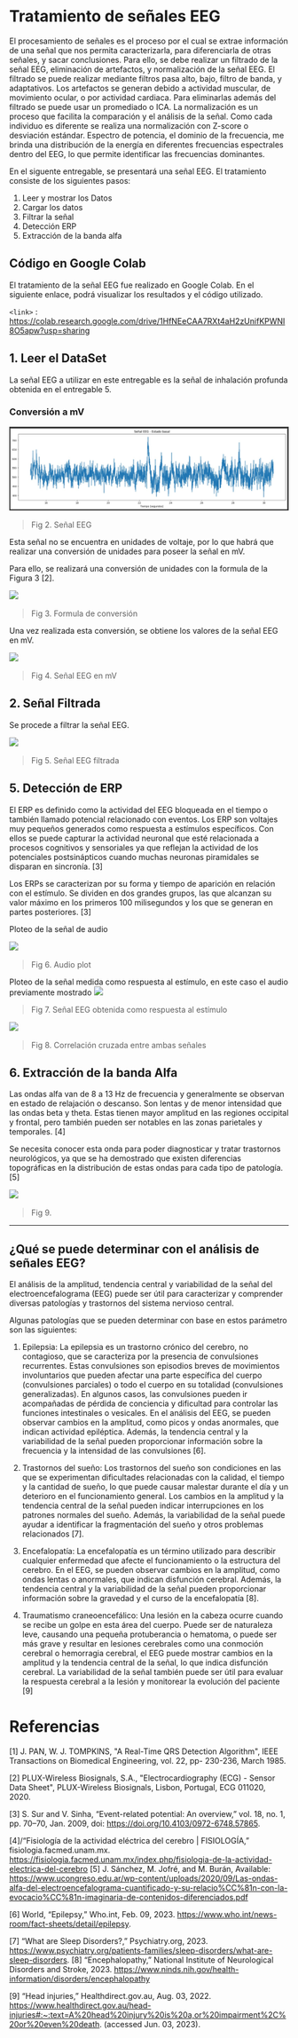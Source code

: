# Tratamiento de señales EEG 
El procesamiento de señales es el proceso por el cual se extrae información de una señal que nos permita caracterizarla, para diferenciarla de otras señales, y sacar conclusiones. 
Para ello, se debe realizar un filtrado de la señal EEG, eliminación de artefactos, y normalización de la señal EEG. El filtrado se puede realizar mediante filtros pasa alto, bajo, filtro de banda, y adaptativos. Los artefactos se generan debido a actividad muscular, de movimiento ocular, o por actividad cardiaca. Para eliminarlas además del filtrado se puede usar un promediado o ICA. 
La normalización es un proceso que facilita la comparación y el análisis de la señal. Como cada individuo es diferente se realiza una normalización con Z-score o desviación estándar. 
Espectro de potencia, el dominio de la frecuencia, me brinda una distribución de la energía en diferentes frecuencias espectrales dentro del EEG, lo que permite identificar las frecuencias dominantes. 


En el siguente entregable, se presentará una señal EEG.
El tratamiento consiste de los siguientes pasos:
1. Leer y mostrar los Datos
2. Cargar los datos
3. Filtrar la señal 
4. Detección ERP
5. Extracción de la banda alfa

## Código en Google Colab
El tratamiento de la señal EEG fue realizado en Google Colab. En el siguiente enlace, podrá visualizar los resultados y el código utilizado.

`<link>` : https://colab.research.google.com/drive/1HfNEeCAA7RXt4aH2zUnifKPWNI8O5apw?usp=sharing


## 1. Leer el DataSet
La señal EEG a utilizar en este entregable es la señal de inhalación profunda obtenida en el entregable 5.

### Conversión a mV
![](https://github.com/RosauraAstete/Equipo9.github.io/blob/main/ISB/Laboratorios/10.%20Tratamiento%20de%20la%20se%C3%B1al%20EEG/Archivos/EEGse%C3%B1al.jpeg)
> Fig 2.  Señal EEG

Esta señal no se encuentra en unidades de voltaje, por lo que habrá que realizar una conversión de unidades para poseer la señal en mV.

Para ello, se realizará una conversión de unidades con la formula de la Figura 3 [2].

![](https://github.com/RosauraAstete/Equipo9.github.io/blob/main/ISB/Laboratorios/10.%20Tratamiento%20de%20la%20se%C3%B1al%20EEG/Archivos/formulaEEG.jpeg)
> Fig 3. Formula de conversión

Una vez realizada esta conversión, se obtiene los valores de la señal EEG en mV.

![](https://github.com/RosauraAstete/Equipo9.github.io/blob/main/ISB/Laboratorios/10.%20Tratamiento%20de%20la%20se%C3%B1al%20EEG/Archivos/EEGmv.jpeg)
> Fig 4. Señal EEG en mV

## 2. Señal Filtrada
Se procede a filtrar la señal EEG.

![](https://github.com/RosauraAstete/Equipo9.github.io/blob/main/ISB/Laboratorios/10.%20Tratamiento%20de%20la%20se%C3%B1al%20EEG/Archivos/EEGfiltrada.jpeg)
> Fig 5. Señal EEG filtrada

## 5. Detección de ERP
El ERP es definido como la actividad del EEG bloqueada en el tiempo o también llamado potencial relacionado con eventos. Los ERP son voltajes muy pequeños generados como respuesta a estímulos específicos. Con ellos se puede capturar la actividad neuronal que esté relacionada a procesos cognitivos y sensoriales ya que reflejan la actividad de los potenciales postsinápticos cuando muchas neuronas piramidales se disparan en sincronía. [3]

Los ERPs se caracterizan por su forma y tiempo de aparición en relación con el estímulo. Se dividen en dos grandes grupos, las que alcanzan su valor máximo en los primeros 100 milisegundos y los que se generan en partes posteriores. [3]


Ploteo de la señal de audio

![](https://github.com/RosauraAstete/Equipo9.github.io/blob/main/ISB/Laboratorios/10.%20Tratamiento%20de%20la%20se%C3%B1al%20EEG/Archivos/audiosignaL.jpeg)
> Fig 6. Audio plot

Ploteo de la señal medida como respuesta al estímulo, en este caso el audio previamente mostrado
![](https://github.com/RosauraAstete/Equipo9.github.io/blob/main/ISB/Laboratorios/10.%20Tratamiento%20de%20la%20se%C3%B1al%20EEG/Archivos/EEGestimulate.jpeg)
> Fig 7. Señal EEG obtenida como respuesta al estímulo

![](https://github.com/RosauraAstete/Equipo9.github.io/blob/main/ISB/Laboratorios/10.%20Tratamiento%20de%20la%20se%C3%B1al%20EEG/Archivos/crosss.jpeg)
> Fig 8. Correlación cruzada entre ambas señales

## 6. Extracción de la banda Alfa
Las ondas alfa van de 8 a 13 Hz de frecuencia y generalmente se observan en estado de relajación o descanso. Son lentas y de menor intensidad que las ondas beta y theta. Estas tienen mayor amplitud en las regiones occipital y frontal, pero también pueden ser notables en las zonas parietales y temporales. [4]

Se necesita conocer esta onda para poder diagnosticar y tratar trastornos neurológicos, ya que se ha demostrado que existen diferencias topográficas en la distribución de estas ondas para cada tipo de patología. [5]



![](https://github.com/RosauraAstete/Equipo9.github.io/blob/main/ISB/Laboratorios/10.%20Tratamiento%20de%20la%20se%C3%B1al%20EEG/Archivos/ALFA.jpg)
> Fig 9. 

---
## ¿Qué se puede determinar con el análisis de señales EEG?
El análisis de la amplitud, tendencia central y variabilidad de la señal del electroencefalograma (EEG) puede ser útil para caracterizar y comprender diversas patologías y trastornos del sistema nervioso central. 

Algunas patologías que se pueden determinar con base en estos parámetro son las siguientes:

1. Epilepsia: La epilepsia es un trastorno crónico del cerebro, no contagioso, que se caracteriza por la presencia de convulsiones recurrentes. Estas convulsiones son episodios breves de movimientos involuntarios que pueden afectar una parte específica del cuerpo (convulsiones parciales) o todo el cuerpo en su totalidad (convulsiones generalizadas). En algunos casos, las convulsiones pueden ir acompañadas de pérdida de conciencia y dificultad para controlar las funciones intestinales o vesicales. En el análisis del EEG, se pueden observar cambios en la amplitud, como picos y ondas anormales, que indican actividad epiléptica. Además, la tendencia central y la variabilidad de la señal pueden proporcionar información sobre la frecuencia y la intensidad de las convulsiones [6].

2. Trastornos del sueño: Los trastornos del sueño son condiciones en las que se experimentan dificultades relacionadas con la calidad, el tiempo y la cantidad de sueño, lo que puede causar malestar durante el día y un deterioro en el funcionamiento general. Los cambios en la amplitud y la tendencia central de la señal pueden indicar interrupciones en los patrones normales del sueño. Además, la variabilidad de la señal puede ayudar a identificar la fragmentación del sueño y otros problemas relacionados [7].

3. Encefalopatía: La encefalopatía es un término utilizado para describir cualquier enfermedad que afecte el funcionamiento o la estructura del cerebro. En el EEG, se pueden observar cambios en la amplitud, como ondas lentas o anormales, que indican disfunción cerebral. Además, la tendencia central y la variabilidad de la señal pueden proporcionar información sobre la gravedad y el curso de la encefalopatía [8].

4. Traumatismo craneoencefálico: Una lesión en la cabeza ocurre cuando se recibe un golpe en esta área del cuerpo. Puede ser de naturaleza leve, causando una pequeña protuberancia o hematoma, o puede ser más grave y resultar en lesiones cerebrales como una conmoción cerebral o hemorragia cerebral, el EEG puede mostrar cambios en la amplitud y la tendencia central de la señal, lo que indica disfunción cerebral. La variabilidad de la señal también puede ser útil para evaluar la respuesta cerebral a la lesión y monitorear la evolución del paciente [9]



# Referencias
[1] J. PAN, W. J. TOMPKINS, "A Real-Time QRS Detection Algorithm", IEEE Transactions on Biomedical Engineering, vol. 22, pp- 230-236, March 1985.

[2] PLUX-Wireless Biosignals, S.A., "Electrocardiography (ECG) - Sensor Data Sheet", PLUX-Wireless Biosignals, Lisbon, Portugal, ECG 011020, 2020.

[3] S. Sur and V. Sinha, “Event-related potential: An overview,” vol. 18, no. 1, pp. 70–70, Jan. 2009, doi: https://doi.org/10.4103/0972-6748.57865.

[4]/“Fisiología de la actividad eléctrica del cerebro | FISIOLOGÍA,” fisiologia.facmed.unam.mx. https://fisiologia.facmed.unam.mx/index.php/fisiologia-de-la-actividad-electrica-del-cerebro 
‌
[5] J. Sánchez, M. Jofré, and M. Burán, Available: https://www.ucongreso.edu.ar/wp-content/uploads/2020/09/Las-ondas-alfa-del-electroencefalograma-cuantificado-y-su-relacio%CC%81n-con-la-evocacio%CC%81n-imaginaria-de-contenidos-diferenciados.pdf 

‌‌[6] World, “Epilepsy,” Who.int, Feb. 09, 2023. https://www.who.int/news-room/fact-sheets/detail/epilepsy.

[7] “What are Sleep Disorders?,” Psychiatry.org, 2023. https://www.psychiatry.org/patients-families/sleep-disorders/what-are-sleep-disorders.
‌
[8] “Encephalopathy,” National Institute of Neurological Disorders and Stroke, 2023. https://www.ninds.nih.gov/health-information/disorders/encephalopathy ‌

[9] “Head injuries,” Healthdirect.gov.au, Aug. 03, 2022. https://www.healthdirect.gov.au/head-injuries#:~:text=A%20head%20injury%20is%20a,or%20impairment%2C%20or%20even%20death. (accessed Jun. 03, 2023).

